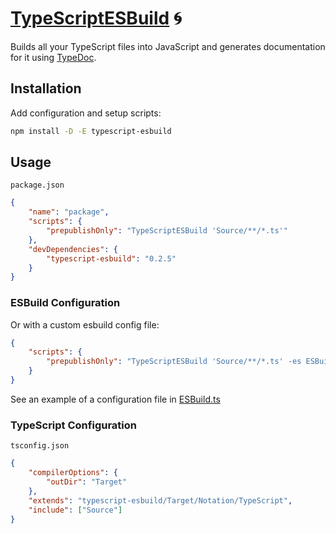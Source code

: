 # [TypeScriptESBuild] 🌀

Builds all your TypeScript files into JavaScript and generates documentation for
it using [TypeDoc][typedoc].

## Installation

Add configuration and setup scripts:

```sh
npm install -D -E typescript-esbuild
```

## Usage

`package.json`

```json
{
	"name": "package",
	"scripts": {
		"prepublishOnly": "TypeScriptESBuild 'Source/**/*.ts'"
	},
	"devDependencies": {
		"typescript-esbuild": "0.2.5"
	}
}
```

### ESBuild Configuration

Or with a custom esbuild config file:

```json
{
	"scripts": {
		"prepublishOnly": "TypeScriptESBuild 'Source/**/*.ts' -es ESBuild.ts"
	}
}
```

See an example of a configuration file in [ESBuild.ts](Source/Object/ESBuild.ts)

### TypeScript Configuration

`tsconfig.json`

```json
{
	"compilerOptions": {
		"outDir": "Target"
	},
	"extends": "typescript-esbuild/Target/Notation/TypeScript",
	"include": ["Source"]
}
```

[esbuild]: https://npmjs.org/esbuild
[typedoc]: https://npmjs.org/typedoc
[TypeScriptESBuild]: https://npmjs.org/typescript-esbuild
